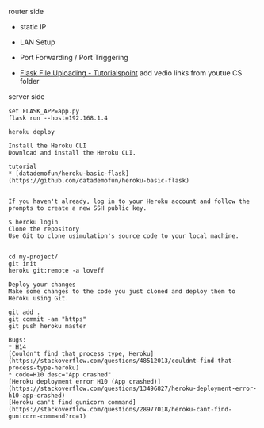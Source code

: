 router side
* static IP
* LAN Setup
* Port Forwarding / Port Triggering


* [Flask File Uploading - Tutorialspoint](https://www.google.com/search?q=tutorialspoint+flask+file+uploading&oq=tutorialpoint+flask+&aqs=chrome.3.69i57j0l5.13899j0j4&sourceid=chrome&ie=UTF-8) 
add vedio links from youtue CS folder


server side
```
set FLASK_APP=app.py
flask run --host=192.168.1.4

heroku deploy

Install the Heroku CLI
Download and install the Heroku CLI.

tutorial
* [datademofun/heroku-basic-flask](https://github.com/datademofun/heroku-basic-flask)


If you haven't already, log in to your Heroku account and follow the prompts to create a new SSH public key.

$ heroku login
Clone the repository
Use Git to clone usimulation's source code to your local machine.


cd my-project/
git init
heroku git:remote -a loveff

Deploy your changes
Make some changes to the code you just cloned and deploy them to Heroku using Git.

git add .
git commit -am "https"
git push heroku master

Bugs:
* H14
[Couldn't find that process type, Heroku](https://stackoverflow.com/questions/48512013/couldnt-find-that-process-type-heroku)
* code=H10 desc="App crashed" 
[Heroku deployment error H10 (App crashed)](https://stackoverflow.com/questions/13496827/heroku-deployment-error-h10-app-crashed)
[Heroku can't find gunicorn command](https://stackoverflow.com/questions/28977018/heroku-cant-find-gunicorn-command?rq=1)

